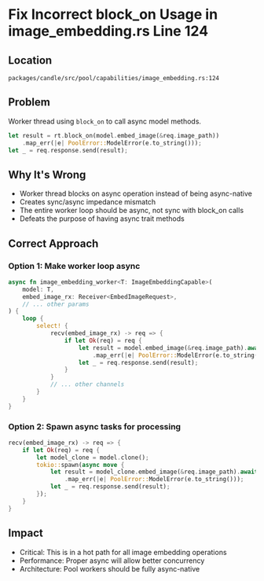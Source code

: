 # Fix Incorrect block_on Usage in image_embedding.rs Line 124

## Location
`packages/candle/src/pool/capabilities/image_embedding.rs:124`

## Problem
Worker thread using `block_on` to call async model methods.

```rust
let result = rt.block_on(model.embed_image(&req.image_path))
    .map_err(|e| PoolError::ModelError(e.to_string()));
let _ = req.response.send(result);
```

## Why It's Wrong
- Worker thread blocks on async operation instead of being async-native
- Creates sync/async impedance mismatch
- The entire worker loop should be async, not sync with block_on calls
- Defeats the purpose of having async trait methods

## Correct Approach

### Option 1: Make worker loop async
```rust
async fn image_embedding_worker<T: ImageEmbeddingCapable>(
    model: T,
    embed_image_rx: Receiver<EmbedImageRequest>,
    // ... other params
) {
    loop {
        select! {
            recv(embed_image_rx) -> req => {
                if let Ok(req) = req {
                    let result = model.embed_image(&req.image_path).await
                        .map_err(|e| PoolError::ModelError(e.to_string()));
                    let _ = req.response.send(result);
                }
            }
            // ... other channels
        }
    }
}
```

### Option 2: Spawn async tasks for processing
```rust
recv(embed_image_rx) -> req => {
    if let Ok(req) = req {
        let model_clone = model.clone();
        tokio::spawn(async move {
            let result = model_clone.embed_image(&req.image_path).await
                .map_err(|e| PoolError::ModelError(e.to_string()));
            let _ = req.response.send(result);
        });
    }
}
```

## Impact
- Critical: This is in a hot path for all image embedding operations
- Performance: Proper async will allow better concurrency
- Architecture: Pool workers should be fully async-native
